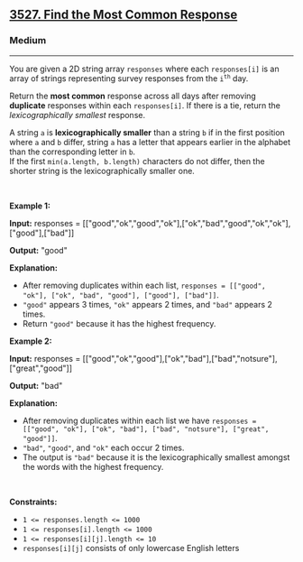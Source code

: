 <h2><a href="https://leetcode.com/problems/find-the-most-common-response">3527. Find the Most Common Response</a></h2><h3>Medium</h3><hr><p>You are given a 2D string array <code>responses</code> where each <code>responses[i]</code> is an array of strings representing survey responses from the <code>i<sup>th</sup></code> day.</p>

<p>Return the <strong>most common</strong> response across all days after removing <strong>duplicate</strong> responses within each <code>responses[i]</code>. If there is a tie, return the <em>lexicographically smallest</em> response.</p>
A string <code>a</code> is <strong>lexicographically smaller</strong> than a string <code>b</code> if in the first position where <code>a</code> and <code>b</code> differ, string <code>a</code> has a letter that appears earlier in the alphabet than the corresponding letter in <code>b</code>.<br />
If the first <code>min(a.length, b.length)</code> characters do not differ, then the shorter string is the lexicographically smaller one.
<p>&nbsp;</p>
<p><strong class="example">Example 1:</strong></p>

<div class="example-block">
<p><strong>Input:</strong> <span class="example-io">responses = [[&quot;good&quot;,&quot;ok&quot;,&quot;good&quot;,&quot;ok&quot;],[&quot;ok&quot;,&quot;bad&quot;,&quot;good&quot;,&quot;ok&quot;,&quot;ok&quot;],[&quot;good&quot;],[&quot;bad&quot;]]</span></p>

<p><strong>Output:</strong> <span class="example-io">&quot;good&quot;</span></p>

<p><strong>Explanation:</strong></p>

<ul>
	<li>After removing duplicates within each list, <code>responses = [[&quot;good&quot;, &quot;ok&quot;], [&quot;ok&quot;, &quot;bad&quot;, &quot;good&quot;], [&quot;good&quot;], [&quot;bad&quot;]]</code>.</li>
	<li><code>&quot;good&quot;</code> appears 3 times, <code>&quot;ok&quot;</code> appears 2 times, and <code>&quot;bad&quot;</code> appears 2 times.</li>
	<li>Return <code>&quot;good&quot;</code> because it has the highest frequency.</li>
</ul>
</div>

<p><strong class="example">Example 2:</strong></p>

<div class="example-block">
<p><strong>Input:</strong> <span class="example-io">responses = [[&quot;good&quot;,&quot;ok&quot;,&quot;good&quot;],[&quot;ok&quot;,&quot;bad&quot;],[&quot;bad&quot;,&quot;notsure&quot;],[&quot;great&quot;,&quot;good&quot;]]</span></p>

<p><strong>Output:</strong> <span class="example-io">&quot;bad&quot;</span></p>

<p><strong>Explanation:</strong></p>

<ul>
	<li>After removing duplicates within each list we have <code>responses = [[&quot;good&quot;, &quot;ok&quot;], [&quot;ok&quot;, &quot;bad&quot;], [&quot;bad&quot;, &quot;notsure&quot;], [&quot;great&quot;, &quot;good&quot;]]</code>.</li>
	<li><code>&quot;bad&quot;</code>, <code>&quot;good&quot;</code>, and <code>&quot;ok&quot;</code> each occur 2 times.</li>
	<li>The output is <code>&quot;bad&quot;</code> because it is the lexicographically smallest amongst the words with the highest frequency.</li>
</ul>
</div>

<p>&nbsp;</p>
<p><strong>Constraints:</strong></p>

<ul>
	<li><code>1 &lt;= responses.length &lt;= 1000</code></li>
	<li><code>1 &lt;= responses[i].length &lt;= 1000</code></li>
	<li><code>1 &lt;= responses[i][j].length &lt;= 10</code></li>
	<li><code>responses[i][j]</code> consists of only lowercase English letters</li>
</ul>
